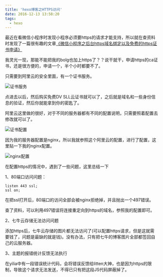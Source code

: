 ```yaml
---
title: 'hexo博客之HTTPS访问'
date: 2016-12-13 13:58:20
tags:
  - hexo
---
```


最近在看微信小程序时发现小程序必须要https的请求才能支持，所以就在查资料时发现了一篇很有趣的文章[《微信小程序之后台https域名绑定以及免费的https证书申请》](http://www.cnblogs.com/likwo/p/6043675.html)

我灵光一现，那能不能把我的bolg也加上https了？？说干就干，申请https的ca证书，还是很方便的，申请一个，半个小时都要不了。
<!--more-->
只需要到阿里云的安全里面，有一个证书服务。

![证书服务](/assets/blogImg/hexo-ssl01.png)

点进去以后，然后购买免费DV SLL云证书就可以了，之后就是域名和一些身份信息的验证，然后你就能拿到你的密匙了。

阿里云这里做的很好，对于不同的服务器都有不同的配置说明，只需要照着配置去修改就可以了。

![证书配置](/assets/blogImg/hexo-ssl02.png)

因为我的服务器配置是nginx，所以我就参照这个阿里云的配置，进行了配置，这里贴一下我的nginx配置。

![nginx配置](/assets/blogImg/hexo-ssl03.png)

在配置https的情况中，遇到了一些问题，这里总结一下

1、80端口访问问题：
```
listen 443 ssl;
ssl on;
```
在把ssl打开后，80端口的访问全部会被nginx拒绝掉，并且抛出一个497错误。

查了资料，可以利用497错误将连接重定向到https的域名，参照我的配置即可。

2、七牛云存储无法访问问题

添加https后，七牛云存储的图片都无法访问了(可以配置https请求，但是这就需要钱了，问题是最缺的就是钱)。没有办法，只有把七牛的博客图片全部都签回自己的云服务器。

3、主题的报错统计反馈无法执行

在yilia中有一段错误统计代码，会将错误反馈给litten大神，也是因为https的限制，导致这个请求无法发送，不得已只有把这段JS代码屏蔽掉了。